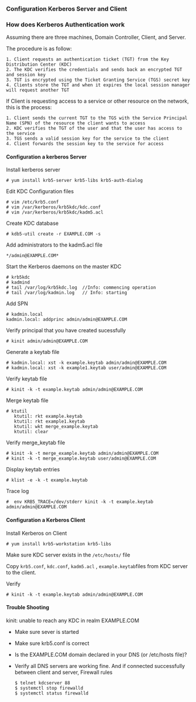### Configuration Kerberos Server and Client

### How does Kerberos Authentication work

Assuming there are three machines, Domain Controller, Client, and Server.

The procedure is as follow:

 	1. Client requests an authentication ticket (TGT) from the Key Distribution Center (KDC)
 	2. The KDC verifies the credentials and sends back an encrypted TGT and session key
 	3. TGT is encrypted using the Ticket Granting Service (TGS) secret key
 	4. Clients store the TGT and when it expires the local session manager will request another TGT

If Client is requesting access to a service or other resource on the network, this is the process:

 	1. Client sends the current TGT to the TGS with the Service Principal Name (SPN) of the resource the client wants to access
 	2. KDC verifies the TGT of the user and that the user has access to the service
 	3. TGS sends a valid session key for the service to the client
 	4. Client forwards the session key to the service for access

#### Configuration a kerberos Server 

Install kerberos server

```
# yum install krb5-server krb5-libs krb5-auth-dialog
```

Edit KDC Configuration files

```
# vim /etc/krb5.conf
# vim /var/kerberos/krb5kdc/kdc.conf
# vim /var/kerberos/krb5kdc/kadm5.acl
```

Create KDC database

```
# kdb5-util create -r EXAMPLE.COM -s
```

Add administrators to the kadm5.acl file

```
*/admin@EXAMPLE.COM*
```

Start the Kerberos daemons on the master KDC

```
# krb5kdc
# kadmind
# tail /var/log/krb5kdc.log  //Info: commencing operation
# tail /var/log/kadmin.log   // Info: starting
```

Add SPN

```
# kadmin.local
kadmin.local: addprinc admin/admin@EXAMPLE.COM
```

Verify principal that you have created sucessfully

```
# kinit admin/admin@EXAMPLE.COM
```

Generate a keytab file

```
# kadmin.local: xst -k example.keytab admin/admin@EXAMPLE.COM
# kadmin.local: xst -k example1.keytab user/admin@EXAMPLE.COM
```

Verify keytab file

```
# kinit -k -t example.keytab admin/admin@EXAMPLE.COM
```

Merge keytab file

```
# ktutil
   ktutil: rkt example.keytab
   ktutil: rkt example1.keytab
   ktutil: wkt merge_example.keytab
   ktutil: clear
```

Verify merge_keytab file

```
# kinit -k -t merge_example.keytab admin/admin@EXAMPLE.COM
# kinit -k -t merge_example.keytab user/admin@EXAMPLE.COM
```

Display keytab entries

```
# klist -e -k -t example.keytab
```

Trace log

```
#  env KRB5_TRACE=/dev/stderr kinit -k -t example.keytab admin/admin@EXAMPLE.COM
```

#### Configuration a Kerberos Client

Install Kerberos on Client

```
# yum install krb5-workstation krb5-libs
```

Make sure KDC server exists in the `/etc/hosts/` file 

Copy `krb5.conf`, `kdc.conf`, `kadm5.acl` , `example.keytab`files from KDC server to the client.

Verify

```
# kinit -k -t example.keytab admin/admin@EXAMPLE.COM
```

#### Trouble Shooting

kinit: unable to reach any KDC in realm EXAMPLE.COM

- Make sure sever is started

- Make sure krb5.conf is correct

- Is the EXAMPLE.COM domain declared in your DNS (or /etc/hosts file)?

- Verify all DNS servers are working fine. And if connected successfully between client and server, Firewall rules

  ```
  $ telnet kdcserver 88
  $ systemctl stop firewalld
  $ systemctl status firewalld
  ```

#### 